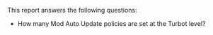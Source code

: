 This report answers the following questions:

- How many Mod Auto Update policies are set at the Turbot level?